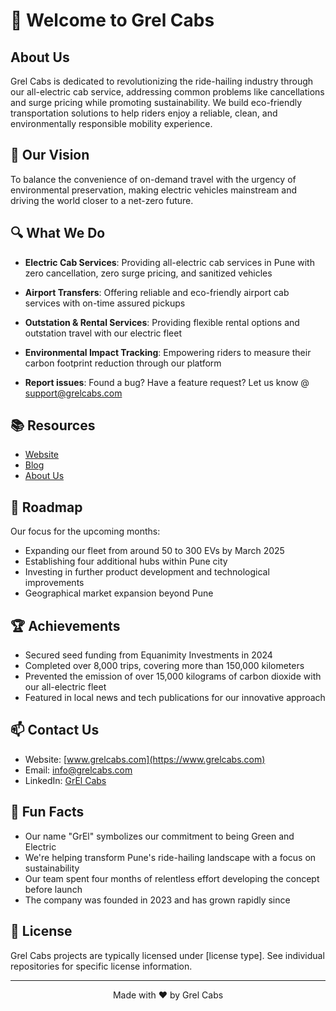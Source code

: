 # 🚀 Welcome to Grel Cabs

## About Us
Grel Cabs is dedicated to revolutionizing the ride-hailing industry through our all-electric cab service, addressing common problems like cancellations and surge pricing while promoting sustainability. We build eco-friendly transportation solutions to help riders enjoy a reliable, clean, and environmentally responsible mobility experience.

## 🌟 Our Vision
To balance the convenience of on-demand travel with the urgency of environmental preservation, making electric vehicles mainstream and driving the world closer to a net-zero future.

## 🔍 What We Do
- **Electric Cab Services**: Providing all-electric cab services in Pune with zero cancellation, zero surge pricing, and sanitized vehicles
- **Airport Transfers**: Offering reliable and eco-friendly airport cab services with on-time assured pickups
- **Outstation & Rental Services**: Providing flexible rental options and outstation travel with our electric fleet
- **Environmental Impact Tracking**: Empowering riders to measure their carbon footprint reduction through our platform

- **Report issues**: Found a bug? Have a feature request? Let us know @ support@grelcabs.com

## 📚 Resources
- [Website](https://www.grelcabs.com/)
- [Blog](https://www.grelcabs.com/pages/blogs)
- [About Us](https://www.grelcabs.com/pages/about-us)

## 🎯 Roadmap
Our focus for the upcoming months:
- Expanding our fleet from around 50 to 300 EVs by March 2025
- Establishing four additional hubs within Pune city
- Investing in further product development and technological improvements
- Geographical market expansion beyond Pune

## 🏆 Achievements
- Secured seed funding from Equanimity Investments in 2024
- Completed over 8,000 trips, covering more than 150,000 kilometers
- Prevented the emission of over 15,000 kilograms of carbon dioxide with our all-electric fleet
- Featured in local news and tech publications for our innovative approach

## 📫 Contact Us
- Website: [www.grelcabs.com](https://www.grelcabs.com)
- Email: info@grelcabs.com
- LinkedIn: [GrEl Cabs](https://in.linkedin.com/company/grel-cabs)

## 🌱 Fun Facts
- Our name "GrEl" symbolizes our commitment to being Green and Electric
- We're helping transform Pune's ride-hailing landscape with a focus on sustainability
- Our team spent four months of relentless effort developing the concept before launch
- The company was founded in 2023 and has grown rapidly since

## 📝 License
Grel Cabs projects are typically licensed under [license type]. See individual repositories for specific license information.

---

<p align="center">Made with ❤️ by Grel Cabs</p>
